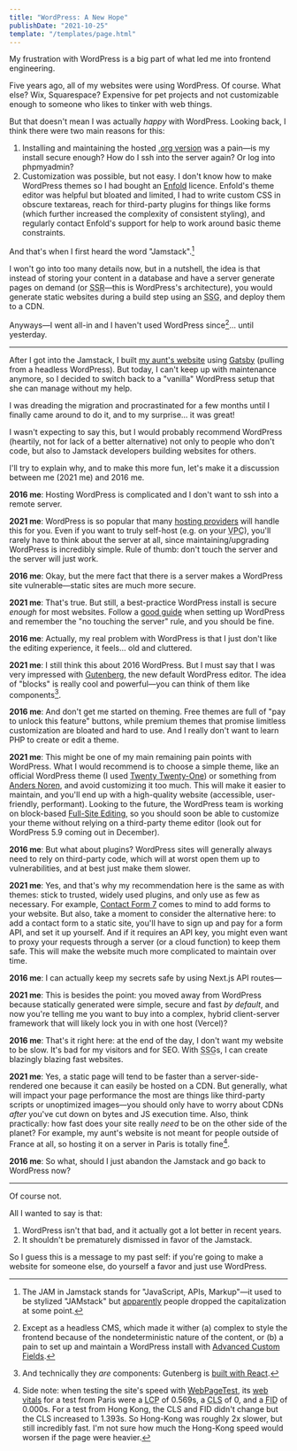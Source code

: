 ```yaml
---
title: "WordPress: A New Hope"
publishDate: "2021-10-25"
template: "/templates/page.html"
---
```


My frustration with WordPress is a big part of what led me into frontend engineering.

Five years ago, all of my websites were using WordPress. Of course. What else? Wix, Squarespace? Expensive for pet projects and not customizable enough to someone who likes to tinker with web things.

But that doesn't mean I was actually _happy_ with WordPress. Looking back, I think there were two main reasons for this:

1. Installing and maintaining the hosted [.org version](https://wordpress.org/support/article/wordpress-vs-wordpress-com/) was a pain—is my install secure enough? How do I ssh into the server again? Or log into phpmyadmin?
2. Customization was possible, but not easy. I don't know how to make WordPress themes so I had bought an [Enfold](https://themeforest.net/item/enfold-responsive-multipurpose-theme/4519990) licence. Enfold's theme editor was helpful but bloated and limited, I had to write custom CSS in obscure textareas, reach for third-party plugins for things like forms (which further increased the complexity of consistent styling), and regularly contact Enfold's support for help to work around basic theme constraints.

And that's when I first heard the word "Jamstack".[^1]

I won't go into too many details now, but in a nutshell, the idea is that instead of storing your content in a database and have a server generate pages on demand (or <abbr title="Server-Side Rendering">SSR</abbr>—this is WordPress's architecture), you would generate static websites during a build step using an <abbr title="Static Site Generator">SSG</abbr>, and deploy them to a CDN.

Anyways—I went all-in and I haven't used WordPress since[^2]... until yesterday.

---

After I got into the Jamstack, I built [my aunt's website](https://montpellier.yoga/) using [Gatsby](https://www.gatsbyjs.com/) (pulling from a headless WordPress). But today, I can't keep up with maintenance anymore, so I decided to switch back to a "vanilla" WordPress setup that she can manage without my help.

I was dreading the migration and procrastinated for a few months until I finally came around to do it, and to my surprise... it was great!

I wasn't expecting to say this, but I would probably recommend WordPress (heartily, not for lack of a better alternative) not only to people who don't code, but also to Jamstack developers building websites for others.

I'll try to explain why, and to make this more fun, let's make it a discussion between me (2021 me) and 2016 me.

**2016 me**: Hosting WordPress is complicated and I don't want to ssh into a remote server.

**2021 me**: WordPress is so popular that many [hosting providers](https://wordpress.org/hosting/) will handle this for you. Even if you want to truly self-host (e.g. on your <abbr title="Virtual Private Cloud">VPC</abbr>), you'll rarely have to think about the server at all, since maintaining/upgrading WordPress is incredibly simple. Rule of thumb: don't touch the server and the server will just work.

**2016 me**: Okay, but the mere fact that there is a server makes a WordPress site vulnerable—static sites are much more secure.

**2021 me**: That's true. But still, a best-practice WordPress install is secure _enough_ for most websites. Follow a [good guide](https://wordpress.org/support/article/hardening-wordpress/) when setting up WordPress and remember the "no touching the server" rule, and you should be fine.

**2016 me**: Actually, my real problem with WordPress is that I just don't like the editing experience, it feels... old and cluttered.

**2021 me**: I still think this about 2016 WordPress. But I must say that I was very impressed with [Gutenberg](https://wordpress.org/gutenberg/), the new default WordPress editor. The idea of "blocks" is really cool and powerful—you can think of them like components[^4].

**2016 me**: And don't get me started on theming. Free themes are full of "pay to unlock this feature" buttons, while premium themes that promise limitless customization are bloated and hard to use. And I really don't want to learn PHP to create or edit a theme.

**2021 me**: This might be one of my main remaining pain points with WordPress. What I would recommend is to choose a simple theme, like an official WordPress theme (I used [Twenty Twenty-One](https://wordpress.com/theme/twentytwentyone)) or something from [Anders Noren](https://andersnoren.se/teman/), and avoid customizing it too much. This will make it easier to maintain, and you'll end up with a high-quality website (accessible, user-friendly, performant). Looking to the future, the WordPress team is working on block-based [Full-Site Editing](https://make.wordpress.org/design/handbook/focuses/full-site-editing/), so you should soon be able to customize your theme without relying on a third-party theme editor (look out for WordPress 5.9 coming out in December).

**2016 me**: But what about plugins? WordPress sites will generally always need to rely on third-party code, which will at worst open them up to vulnerabilities, and at best just make them slower.

**2021 me**: Yes, and that's why my recommendation here is the same as with themes: stick to trusted, widely used plugins, and only use as few as necessary. For example, [Contact Form 7](https://wordpress.org/plugins/contact-form-7/) comes to mind to add forms to your website. But also, take a moment to consider the alternative here: to add a contact form to a static site, you'll have to sign up and pay for a form API, and set it up yourself. And if it requires an API key, you might even want to proxy your requests through a server (or a cloud function) to keep them safe. This will make the website much more complicated to maintain over time.

**2016 me**: I can actually keep my secrets safe by using Next.js API routes—

**2021 me**: This is besides the point: you moved away from WordPress because statically generated were simple, secure and fast _by default_, and now you're telling me you want to buy into a complex, hybrid client-server framework that will likely lock you in with one host (Vercel)?

**2016 me**: That's it right here: at the end of the day, I don't want my website to be slow. It's bad for my visitors and for SEO. With <abbr title="Static Site Generator">SSG</abbr>s, I can create blazingly blazing fast websites.

**2021 me**: Yes, a static page will tend to be faster than a server-side-rendered one because it can easily be hosted on a CDN. But generally, what will impact your page performance the most are things like third-party scripts or unoptimized images—you should only have to worry about CDNs _after_ you've cut down on bytes and JS execution time. Also, think practically: how fast does your site really _need_ to be on the other side of the planet? For example, my aunt's website is not meant for people outside of France at all, so hosting it on a server in Paris is totally fine[^3].

**2016 me**: So what, should I just abandon the Jamstack and go back to WordPress now?

---

Of course not.

All I wanted to say is that:

1. WordPress isn't that bad, and it actually got a lot better in recent years.
2. It shouldn't be prematurely dismissed in favor of the Jamstack.

So I guess this is a message to my past self: if you're going to make a website for someone else, do yourself a favor and just use WordPress.

[^1]: The JAM in Jamstack stands for "JavaScript, APIs, Markup"—it used to be stylized "JAMstack" but [apparently](https://en.wikipedia.org/wiki/Jamstack) people dropped the capitalization at some point.
[^2]: Except as a headless CMS, which made it wither (a) complex to style the frontend because of the nondeterministic nature of the content, or (b) a pain to set up and maintain a WordPress install with [Advanced Custom Fields](https://www.advancedcustomfields.com/).
[^3]: Side note: when testing the site's speed with [WebPageTest](https://www.webpagetest.org/), its [web vitals](https://web.dev/vitals/) for a test from Paris were a <abbr title="Largest Contentful Paint">LCP</abbr> of 0.569s, a <abbr title="Cumulative Layout Shift">CLS</abbr> of 0, and a <abbr title="First Input Delay">FID</abbr> of 0.000s. For a test from Hong Kong, the CLS and FID didn't change but the CLS increased to 1.393s. So Hong-Kong was roughly 2x slower, but still incredibly fast. I'm not sure how much the Hong-Kong speed would worsen if the page were heavier.
[^4]: And technically they _are_ components: Gutenberg is [built with React](https://github.com/WordPress/gutenberg).
